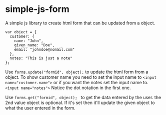 # simple-js-form
A simple js library to create html form that can be updated from a object.

```
var object = {
  customer: {
    name: "John",
    given_name: "Doe",
    email: "johndoe@nomail.com"
  },
  notes: "This is just a note"
};
```
Use
```forms.update("formid", object);```
to update the html form from a object. To show customer name you need to set the input name to ```<input name="customer.name">``` or if you want the notes set the input name to. ```<input name="notes">``` Notice the dot notation in the first one.

Use 
```forms.get("formid", object); ``` 
to get the data entered by the user. the 2nd value object is optional. If it's set then it'll update the given object to what the user entered in the form.
